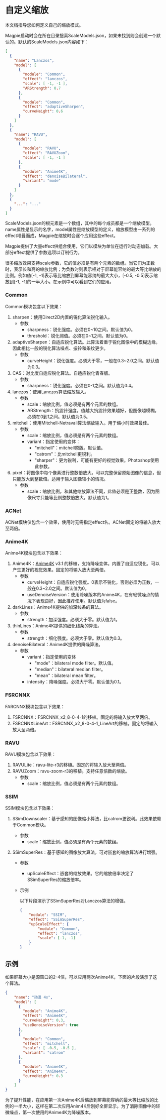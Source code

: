 # 自定义缩放

本文档指导您如何定义自己的缩放模式。

Magpie启动时会在所在目录搜索ScaleModels.json，如果未找到则会创建一个默认的。默认的ScaleModels.json内容如下：

```json
[
  {
    "name": "Lanczos",
    "model": [
      {
        "module": "Common",
        "effect": "lanczos",
        "scale": [ -1, -1 ],
        "ARStrength": 0.7
      },
      {
        "module": "Common",
        "effect": "adaptiveSharpen",
        "curveHeight": 0.6
      }
    ]
  },
  {
    "name": "RAVU",
    "model": [
      {
        "module": "RAVU",
        "effect": "RAVUZoom",
        "scale": [ -1, -1 ]
      },
      {
        "module": "Anime4K",
        "effect": "denoiseBilateral",
        "variant": "mode"
      }
    ]
  },
  {
    "...": "..."
  }
]
```

ScaleModels.json的根元素是一个数组，其中的每个成员都是一个缩放模型。name属性是显示的名字，model属性是缩放模型的定义，缩放模型由一系列的effect堆叠而成，Magpie在缩放时会逐个应用这些effect。

Magpie提供了大量effect供组合使用，它们以模块为单位在运行时动态加载。大部分effect提供了参数选项以订制行为。

很多缩放效果支持scale参数，它的值必须是有两个元素的数组。当它们为正数时，表示长和高的缩放比例；为负数时则表示相对于屏幕能容纳的最大等比缩放的比例。例如值[-1, -1]表示等比缩放到屏幕能容纳的最大大小，[-0.5, -0.5]表示缩放到[-1, -1]的一半大小。在示例中可以看到它们的应用。

### Common

Common模块包含以下效果：

1. sharpen：使用Direct2D内置的锐化算法锐化输入。
   * 参数
     * sharpness：锐化强度。必须在0~10之间。默认值为0。
     * threshold：锐化阈值。必须在0~1之间。默认值为0。
2. adaptiveSharpen：自适应锐化算法。此算法着重于锐化图像中的模糊边缘，因此相比一般的锐化算法噪点、振铃和条纹更少。
   * 参数
     * curveHeight：锐化强度。必须大于零，一般在0.3~2.0之间。默认值为0.3。
3. CAS：对比度自适应锐化算法。自适应锐化青春版。
   * 参数
     * sharpness：锐化强度。必须在0-1之间。默认值为0.4。
4. lanczos：使用Lanczos算法缩放输入。
   * 参数
     * scale：缩放比例，值必须是有两个元素的数组。
     * ARStrength：抗震铃强度。值越大抗震铃效果越好，但图像越模糊。必须在0到1之间。默认值为0.5。
5. mitchell：使用Mitchell-Netravali算法缩放输入。用于缩小时效果最佳。
   * 参数
     * scale：缩放比例，值必须是有两个元素的数组。
     * variant：指定使用的变体：
       * "mitchell"：mitchell原版。默认值。
       * "catrom"：比mitchell更锐利。
       * "sharper"：更为锐利，可能有更好的视觉效果。Photoshop使用此参数。
6. pixel：将图像中每个像素进行整数倍放大。可以完整保留原始图像的信息，但只能放大到整数倍。适用于输入图像较小的情况。
   * 参数
     * scale：缩放比例，和其他缩放算法不同，此值必须是正整数，因为图像尺寸只能等比例整数倍放大。默认值为1。

### ACNet

ACNet模块仅包含一个效果，使用时无需指定effect名。ACNet固定的将输入放大至两倍。

### Anime4K

Anime4K模块包含以下效果：

1. Anime4K：[Anime4K](https://github.com/bloc97/Anime4K) v3.1 的移植，支持降噪变体。内置了自适应锐化，可以产生更好的视觉效果。固定的将输入放大至两倍。
   * 参数
     * curveHeight：自适应锐化强度。0表示不锐化，否则必须为正数，一般在0.3~2.0之间。默认值为0。
     * useDenoiseVersion：使用降噪版本的Anime4K，在有轻微噪点的情况下表现良好，因此推荐使用。默认值为false。
2. darkLines：Anime4K提供的加深线条的算法。
   * 参数
     * strength：加深强度。必须大于零。默认值为1。
3. thinLines：Anime4K提供的细化线条的算法。
   * 参数
     * strength：细化强度。必须大于零。默认值为0.3。
4. denoiseBilateral：Anime4K提供的降噪算法。
   * 参数
     * variant：指定使用的变体
       * "mode"：bilateral mode filter。默认值。
       * "median"：bilateral median filter。
       * "mean"：bilateral mean filter。
     * intensity：降噪强度。必须大于零。默认值为0.1。

### FSRCNNX

FARCNNX模块包含以下效果：

1. FSRCNNX：FSRCNNX_x2_8-0-4-1的移植。固定的将输入放大至两倍。
2. FSRCNNXLineArt：FSRCNNX_x2_8-0-4-1_LineArt的移植。固定的将输入放大至两倍。

### RAVU

RAVU模块包含以下效果：

1. RAVULite：ravu-lite-r3的移植。固定的将输入放大至两倍。
2. RAVUZoom：ravu-zoom-r3的移植。支持任意倍数的缩放。
   * 参数
     * scale：缩放比例，值必须是有两个元素的数组。

### SSIM

SSIM模块包含以下效果：

1. SSimDownscaler：基于感知的图像缩小算法，比catrom更锐利。此效果依赖于Common模块。

   * 参数
     * scale：缩放比例，值必须是有两个元素的数组。

2. SSimSuperRes：基于感知的图像放大算法，可对嵌套的缩放算法进行增强。

   * 参数

     * upScaleEffect：嵌套的缩放效果。它的缩放倍率决定了SSimSuperRes的缩放倍率。

   * 示例

     以下片段演示了SSimSuperRes对Lanczos算法的增强。

     ```json
     {
         "module": "SSIM",
         "effect": "SSimSuperRes",
         "upScaleEffect": {
             "module": "Common",
             "effect": "lanczos",
             "scale": [-1, -1]
         }
     }
     ```

     

## 示例

如果屏幕大小是源窗口的2-4倍，可以应用两次Anime4K，下面的片段演示了这个算法。

```json
{
    "name": "动漫 4x",
    "model": [
      {
        "module": "Anime4K",
        "effect": "Anime4K",
        "curveHeight": 0.3,
        "useDenoiseVersion": true
      },
      {
        "module": "Common",
        "effect": "mitchell",
        "scale": [ -0.5, -0.5 ],
        "variant": "catrom"
      },
      {
        "module": "Anime4K",
        "effect": "Anime4K",
        "curveHeight": 0.3
      }
    ]
}
```

为了提升性能，在应用第一次Anime4K后缩放到屏幕能容纳的最大等比缩放的比例的一半大小，这样在第二次应用Anim4K后刚好全屏显示。为了消除图像中的轻微噪点，第一次使用的Anime4K为降噪版本。
